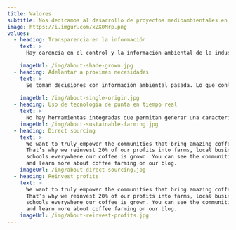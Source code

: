 ```yaml
---
title: Valores
subtitle: Nos dedicamos al desarrollo de proyectos medioambientales en todas sus fases, enfocados en el área marítima costera
image: https://i.imgur.com/xZX0Mrp.png
values:
  - heading: Transparencia en la información
    text: >
      Hay carencia en el control y la información ambiental de la industria acuícola, por tal motivo con la incorporación de nuestras soluciones llegaremos a cubrir esta necesidad.

    imageUrl: /img/about-shade-grown.jpg
  - heading: Adelantar a proximas necesidades
    text: >
      Se toman decisiones con información ambiental pasada. Lo que conlleva a que no se puedan preveer posibles desastre ambientales o que algunos lugares dejen de ser productivos.
    
    imageUrl: /img/about-single-origin.jpg
  - heading: Uso de tecnologia de punta en tiempo real
    text: >
      No hay herramientas integradas que permitan generar una caracterización en tiempo real y predicción en corto plazo del impacto ambiental. Generamos soluciones para que podamos integrar la i 
    imageUrl: /img/about-sustainable-farming.jpg
  - heading: Direct sourcing
    text: >
      We want to truly empower the communities that bring amazing coffee to you.
      That’s why we reinvest 20% of our profits into farms, local businesses and
      schools everywhere our coffee is grown. You can see the communities grow
      and learn more about coffee farming on our blog.
    imageUrl: /img/about-direct-sourcing.jpg
  - heading: Reinvest profits
    text: >
      We want to truly empower the communities that bring amazing coffee to you.
      That’s why we reinvest 20% of our profits into farms, local businesses and
      schools everywhere our coffee is grown. You can see the communities grow
      and learn more about coffee farming on our blog.
    imageUrl: /img/about-reinvest-profits.jpg
---
```

